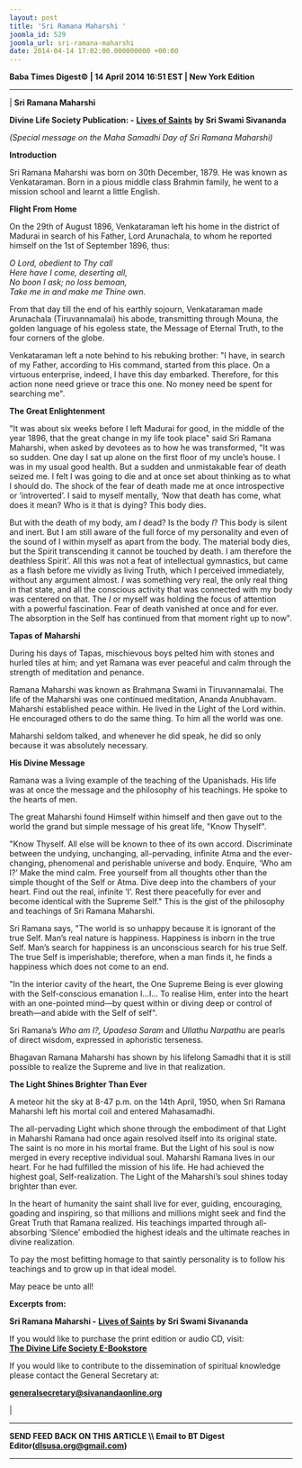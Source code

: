 ```yaml
---
layout: post
title: 'Sri Ramana Maharshi '
joomla_id: 529
joomla_url: sri-ramana-maharshi
date: 2014-04-14 17:02:00.000000000 +00:00
---
```

  













**Baba Times Digest© | 14 April 2014 16:51 EST | New York Edition**

* * *

|
**Sri Ramana Maharshi**

**Divine Life Society Publication: -** [**Lives of Saints**](http://www.dlshq.org/saints/ramana.htm) **by Sri Swami Sivananda**

_(Special message on the Maha Samadhi Day of Sri Ramana Maharshi)_

**Introduction**

Sri Ramana Maharshi was born on 30th December, 1879. He was known as Venkataraman. Born in a pious middle class Brahmin family, he went to a mission school and learnt a little English.

**Flight From Home**

On the 29th of August 1896, Venkataraman left his home in the district of Madurai in search of his Father, Lord Arunachala, to whom he reported himself on the 1st of September 1896, thus:

_O Lord, obedient to Thy call  
 Here have I come, deserting all,  
 No boon I ask; no loss bemoan,  
 Take me in and make me Thine own._

From that day till the end of his earthly sojourn, Venkataraman made Arunachala (Tiruvannamalai) his abode, transmitting through Mouna, the golden language of his egoless state, the Message of Eternal Truth, to the four corners of the globe.

Venkataraman left a note behind to his rebuking brother: "I have, in search of my Father, according to His command, started from this place. On a virtuous enterprise, indeed, I have this day embarked. Therefore, for this action none need grieve or trace this one. No money need be spent for searching me".

**The Great Enlightenment**

"It was about six weeks before I left Madurai for good, in the middle of the year 1896, that the great change in my life took place" said Sri Ramana Maharshi, when asked by devotees as to how he was transformed, "It was so sudden. One day I sat up alone on the first floor of my uncle’s house. I was in my usual good health. But a sudden and unmistakable fear of death seized me. I felt I was going to die and at once set about thinking as to what I should do. The shock of the fear of death made me at once introspective or ‘introverted’. I said to myself mentally, ‘Now that death has come, what does it mean? Who is it that is dying? This body dies.

But with the death of my body, am _I_ dead? Is the body _I_? This body is silent and inert. But I am still aware of the full force of my personality and even of the sound of I within myself as apart from the body. The material body dies, but the Spirit transcending it cannot be touched by death. I am therefore the deathless Spirit’. All this was not a feat of intellectual gymnastics, but came as a flash before me vividly as living Truth, which I perceived immediately, without any argument almost. _I_ was something very real, the only real thing in that state, and all the conscious activity that was connected with my body was centered on that. The _I_ or myself was holding the focus of attention with a powerful fascination. Fear of death vanished at once and for ever. The absorption in the Self has continued from that moment right up to now".

**Tapas of Maharshi**

During his days of Tapas, mischievous boys pelted him with stones and hurled tiles at him; and yet Ramana was ever peaceful and calm through the strength of meditation and penance.

Ramana Maharshi was known as Brahmana Swami in Tiruvannamalai. The life of the Maharshi was one continued meditation, Ananda Anubhavam. Maharshi established peace within. He lived in the Light of the Lord within. He encouraged others to do the same thing. To him all the world was one.

Maharshi seldom talked, and whenever he did speak, he did so only because it was absolutely necessary.

**His Divine Message**

Ramana was a living example of the teaching of the Upanishads. His life was at once the message and the philosophy of his teachings. He spoke to the hearts of men.

The great Maharshi found Himself within himself and then gave out to the world the grand but simple message of his great life, "Know Thyself".

"Know Thyself. All else will be known to thee of its own accord. Discriminate between the undying, unchanging, all-pervading, infinite Atma and the ever-changing, phenomenal and perishable universe and body. Enquire, ‘Who am I?’ Make the mind calm. Free yourself from all thoughts other than the simple thought of the Self or Atma. Dive deep into the chambers of your heart. Find out the real, infinite ‘I’. Rest there peacefully for ever and become identical with the Supreme Self." This is the gist of the philosophy and teachings of Sri Ramana Maharshi.

Sri Ramana says, "The world is so unhappy because it is ignorant of the true Self. Man’s real nature is happiness. Happiness is inborn in the true Self. Man’s search for happiness is an unconscious search for his true Self. The true Self is imperishable; therefore, when a man finds it, he finds a happiness which does not come to an end.

"In the interior cavity of the heart, the One Supreme Being is ever glowing with the Self-conscious emanation I...I... To realise Him, enter into the heart with an one-pointed mind—by quest within or diving deep or control of breath—and abide with the Self of self".

Sri Ramana’s _Who am I?, Upadesa Saram_ and _Ullathu Narpathu_ are pearls of direct wisdom, expressed in aphoristic terseness.

Bhagavan Ramana Maharshi has shown by his lifelong Samadhi that it is still possible to realize the Supreme and live in that realization.

**The Light Shines Brighter Than Ever**

A meteor hit the sky at 8-47 p.m. on the 14th April, 1950, when Sri Ramana Maharshi left his mortal coil and entered Mahasamadhi.

The all-pervading Light which shone through the embodiment of that Light in Maharshi Ramana had once again resolved itself into its original state. The saint is no more in his mortal frame. But the Light of his soul is now merged in every receptive individual soul. Maharshi Ramana lives in our heart. For he had fulfilled the mission of his life. He had achieved the highest goal, Self-realization. The Light of the Maharshi’s soul shines today brighter than ever.

In the heart of humanity the saint shall live for ever, guiding, encouraging, goading and inspiring, so that millions and millions might seek and find the Great Truth that Ramana realized. His teachings imparted through all-absorbing ‘Silence’ embodied the highest ideals and the ultimate reaches in divine realization.

To pay the most befitting homage to that saintly personality is to follow his teachings and to grow up in that ideal model.

May peace be unto all!

**Excerpts from:**

**Sri Ramana Maharshi -** [**Lives of Saints**](http://www.dlshq.org/saints/ramana.htm) **by Sri Swami Sivananda**  













If you would like to purchase the print edition or audio CD, visit:   
 [**The Divine Life Society E-Bookstore**](http://www.dlshq.org/cgi-bin/store/commerce.cgi?category=krishnananda&cart_id=1394930528.401)

If you would like to contribute to the dissemination of spiritual knowledge please contact the General Secretary at:

**[generalsecretary@sivanandaonline.org](mailto:generalsecretary@sivanandaonline.org)**



 |



* * *

**SEND FEED BACK ON THIS ARTICLE \\\ Email to BT Digest Editor[](mailto:dlsusa.org@gmail.com?subject=DLS%20Posts)(dlsusa.org@gmail.com)**

* * *

  
